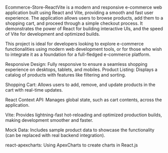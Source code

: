 Ecommerce-Store-ReactVite 
is a modern and responsive e-commerce web application built using React and Vite, providing a smooth and fast user experience. The application allows users to browse products, add them to a shopping cart, and proceed through a simple checkout process. It demonstrates the power of React for building interactive UIs, and the speed of Vite for development and optimized builds.

This project is ideal for developers looking to explore e-commerce functionalities using modern web development tools, or for those who wish to integrate it as a foundation for a full-fledged e-commerce platform.

Responsive Design:
 Fully responsive to ensure a seamless shopping experience on desktops, tablets, and mobiles.
Product Listing: Displays a catalog of products with features like filtering and sorting.

Shopping Cart: 
    Allows users to add, remove, and update products in the cart with real-time updates.


React Context API:
    Manages global state, such as cart contents, across the application.


Vite: 
    Provides lightning-fast hot-reloading and optimized production builds, making development smoother and faster.

    
Mock Data:
    Includes sample product data to showcase the functionality (can be replaced with real backend integration).

react-apexcharts:
Using ApexCharts to create charts in React.js 